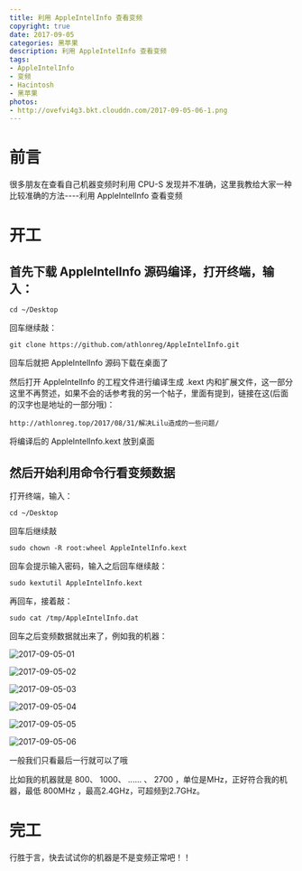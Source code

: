 ```yaml
---
title: 利用 AppleIntelInfo 查看变频
copyright: true
date: 2017-09-05
categories: 黑苹果
description: 利用 AppleIntelInfo 查看变频
tags:
- AppleIntelInfo
- 变频
- Hacintosh
- 黑苹果
photos:
- http://ovefvi4g3.bkt.clouddn.com/2017-09-05-06-1.png
---
```


# 前言
很多朋友在查看自己机器变频时利用 CPU-S 发现并不准确，这里我教给大家一种比较准确的方法----利用 AppleIntelInfo 查看变频

# 开工
## 首先下载 AppleIntelInfo 源码编译，打开终端，输入：
```
cd ~/Desktop 
```

回车继续敲：

```
git clone https://github.com/athlonreg/AppleIntelInfo.git
```
  
回车后就把 AppleIntelInfo 源码下载在桌面了

然后打开 AppleIntelInfo 的工程文件进行编译生成 .kext 内和扩展文件，这一部分这里不再赘述，如果不会的话参考我的另一个帖子，里面有提到，链接在这(后面的汉字也是地址的一部分哦)：

```
http://athlonreg.top/2017/08/31/解决Lilu造成的一些问题/
```
 
将编译后的 AppleIntelInfo.kext 放到桌面
    
## 然后开始利用命令行看变频数据
打开终端，输入：

```
cd ~/Desktop 
```
  
回车后继续敲

```
sudo chown -R root:wheel AppleIntelInfo.kext 
```
    
回车会提示输入密码，输入之后回车继续敲：

```
sudo kextutil AppleIntelInfo.kext 
```
  
再回车，接着敲：

```
sudo cat /tmp/AppleIntelInfo.dat 
```
  
回车之后变频数据就出来了，例如我的机器：

![2017-09-05-01](http://ovefvi4g3.bkt.clouddn.com/2017-09-05-01-1.png)

![2017-09-05-02](http://ovefvi4g3.bkt.clouddn.com/2017-09-05-02-1.png)

![2017-09-05-03](http://ovefvi4g3.bkt.clouddn.com/2017-09-05-03-1.png)

![2017-09-05-04](http://ovefvi4g3.bkt.clouddn.com/2017-09-05-04-1.png)

![2017-09-05-05](http://ovefvi4g3.bkt.clouddn.com/2017-09-05-05-1.png)

![2017-09-05-06](http://ovefvi4g3.bkt.clouddn.com/2017-09-05-06-1.png)

一般我们只看最后一行就可以了哦

比如我的机器就是 800、 1000、 ...... 、 2700 ，单位是MHz，正好符合我的机器，最低 800MHz ，最高2.4GHz，可超频到2.7GHz。


# 完工
行胜于言，快去试试你的机器是不是变频正常吧！！






